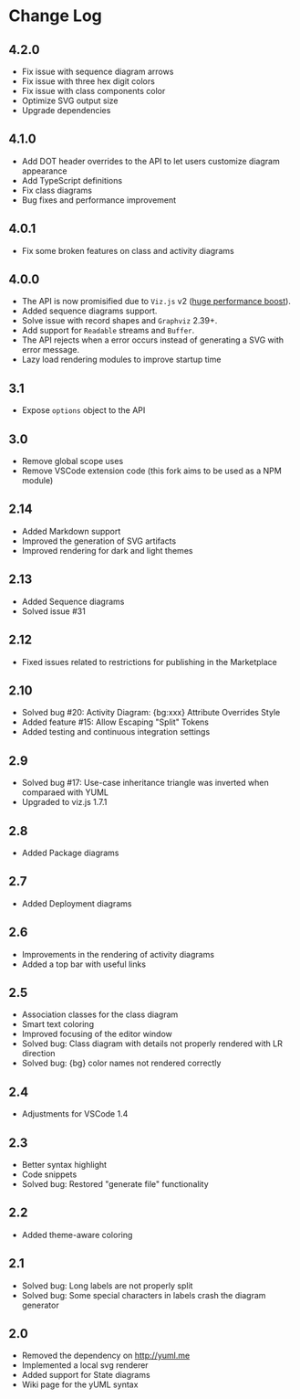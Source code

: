 # Change Log

## 4.2.0

- Fix issue with sequence diagram arrows
- Fix issue with three hex digit colors
- Fix issue with class components color
- Optimize SVG output size
- Upgrade dependencies

## 4.1.0

- Add DOT header overrides to the API to let users customize diagram appearance
- Add TypeScript definitions
- Fix class diagrams
- Bug fixes and performance improvement

## 4.0.1

- Fix some broken features on class and activity diagrams

## 4.0.0

- The API is now promisified due to `Viz.js` v2
  ([huge performance boost](https://github.com/mdaines/viz.js/issues/120#issuecomment-389281407)).
- Added sequence diagrams support.
- Solve issue with record shapes and `Graphviz` 2.39+.
- Add support for `Readable` streams and `Buffer`.
- The API rejects when a error occurs instead of generating a SVG with error
  message.
- Lazy load rendering modules to improve startup time

## 3.1

- Expose `options` object to the API

## 3.0

- Remove global scope uses
- Remove VSCode extension code (this fork aims to be used as a NPM module)

## 2.14

- Added Markdown support
- Improved the generation of SVG artifacts
- Improved rendering for dark and light themes

## 2.13

- Added Sequence diagrams
- Solved issue #31

## 2.12

- Fixed issues related to restrictions for publishing in the Marketplace

## 2.10

- Solved bug #20: Activity Diagram: {bg:xxx} Attribute Overrides Style
- Added feature #15: Allow Escaping "Split" Tokens
- Added testing and continuous integration settings

## 2.9

- Solved bug #17: Use-case inheritance triangle was inverted when comparaed with
  YUML
- Upgraded to viz.js 1.7.1

## 2.8

- Added Package diagrams

## 2.7

- Added Deployment diagrams

## 2.6

- Improvements in the rendering of activity diagrams
- Added a top bar with useful links

## 2.5

- Association classes for the class diagram
- Smart text coloring
- Improved focusing of the editor window
- Solved bug: Class diagram with details not properly rendered with LR direction
- Solved bug: {bg} color names not rendered correctly

## 2.4

- Adjustments for VSCode 1.4

## 2.3

- Better syntax highlight
- Code snippets
- Solved bug: Restored "generate file" functionality

## 2.2

- Added theme-aware coloring

## 2.1

- Solved bug: Long labels are not properly split
- Solved bug: Some special characters in labels crash the diagram generator

## 2.0

- Removed the dependency on http://yuml.me
- Implemented a local svg renderer
- Added support for State diagrams
- Wiki page for the yUML syntax
